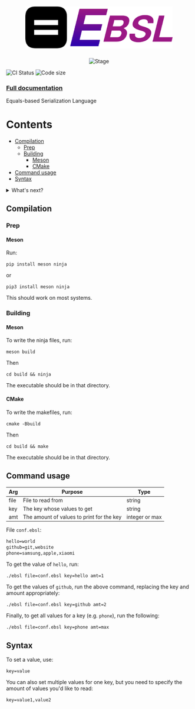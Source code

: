 <div align='center'>

# <img src='https://github.com/aarikpokras/ebsl/blob/master/images/ebsl-long.png?raw=true' width="400" />

![Stage](https://img.shields.io/badge/dynamic/toml?url=https%3A%2F%2Fraw.githubusercontent.com%2Faarikpokras%2Febsl%2Frefs%2Fheads%2Fmaster%2Fshields.toml&query=shields.stage&style=for-the-badge&label=stage&color=default)

</div>

![CI Status](https://img.shields.io/github/actions/workflow/status/aarikpokras/ebsl/ci.yml?style=flat-square)
![Code size](https://img.shields.io/github/languages/code-size/aarikpokras/ebsl?style=flat-square)

### [Full documentation](https://github.com/aarikpokras/ebsl/wiki)
Equals-based Serialization Language


# Contents
* [Compilation](#compilation)
  * [Prep](#prep)
  * [Building](#building)
    * [Meson](#meson-1)
    * [CMake](#cmake)
* [Command usage](#command-usage)
* [Syntax](#syntax)

<details>
<summary>What's next?</summary>

* Config file
</details>

## Compilation
### Prep
#### Meson
Run:
```console
pip install meson ninja
```
or
```console
pip3 install meson ninja
```
This should work on most systems.
### Building
#### Meson
To write the ninja files, run:
```console
meson build
```
Then
```console
cd build && ninja
```
The executable should be in that directory.
#### CMake
To write the makefiles, run:
```console
cmake -Bbuild
```
Then
```console
cd build && make
```
The executable should be in that directory.
## Command usage
|Arg|Purpose|Type|
|--|--|--|
|file|File to read from|string|
|key|The key whose values to get|string|
|amt|The amount of values to print for the key|integer or max|

File `conf.ebsl`:
```
hello=world
github=git,website
phone=samsung,apple,xiaomi
```
To get the value of `hello`, run:
```console
./ebsl file=conf.ebsl key=hello amt=1
```
To get the values of `github`, run the above command, replacing the key and amount appropriately:
```console
./ebsl file=conf.ebsl key=github amt=2
```
Finally, to get all values for a key (e.g. `phone`), run the following:
```console
./ebsl file=conf.ebsl key=phone amt=max
```

## Syntax
To set a value, use:
```
key=value
```
You can also set multiple values for one key, but you need to specify the amount of values you'd like to read:

```
key=value1,value2
```
